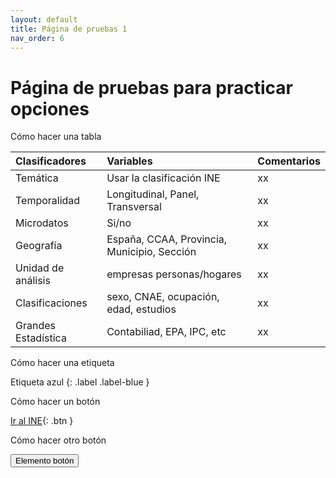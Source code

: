 ```yaml
---
layout: default
title: Página de pruebas 1
nav_order: 6
---
```


# Página de pruebas para practicar opciones


Cómo hacer una tabla

| Clasificadores     | Variables                          | Comentarios |
|:-------------------|:-----------------------------------|:------------|
| Temática           | Usar la clasificación INE          | xx  |
| Temporalidad       | Longitudinal, Panel, Transversal   | xx  |
| Microdatos         | Si/no                              | xx   |
| Geografía          | España, CCAA, Provincia, Municipio, Sección | xx  |
| Unidad de análisis | empresas personas/hogares          | xx |
| Clasificaciones    | sexo, CNAE, ocupación, edad, estudios | xx  |
| Grandes Estadística | Contabiliad, EPA, IPC, etc | xx  |


Cómo hacer una etiqueta



Etiqueta azul {: .label .label-blue }


Cómo hacer un botón

[Ir al INE](http://ine.es/){: .btn }


Cómo hacer otro botón

<button type="button" name="Botón" class="btn">Elemento botón</button>




